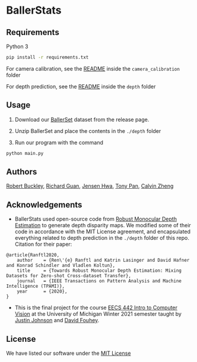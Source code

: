 # BallerStats

## Requirements

Python 3

```bash
pip install -r requirements.txt
```

For camera calibration, see the [README](./camera_calibration/readme.md) inside the `camera_calibration` folder

For depth prediction, see the [README](./depth/readme.md) inside the `depth` folder

## Usage

1. Download our [BallerSet](https://github.com/tonypan2000/BallerStats/releases) dataset from the release page.

2. Unzip BallerSet and place the contents in the `./depth` folder

3. Run our program with the command

```bash
python main.py
```

## Authors

[Robert Buckley](https://github.com/robertbuckley), [Richard Guan](https://github.com/rguan72), [Jensen Hwa](https://github.com/jensenhwa), [Tony Pan](https://github.com/tonypan2000), [Calvin Zheng](https://github.com/calvin-zheng)

## Acknowledgements

* BallerStats used open-source code from [Robust Monocular Depth Estimation](https://github.com/intel-isl/MiDaS) to generate depth disparity maps. We modified some of their code in accordance with the MIT License agreement, and encapsulated everything related to depth prediction in the `./depth` folder of this repo. Citation for their paper:

```
@article{Ranftl2020,
	author    = {Ren\'{e} Ranftl and Katrin Lasinger and David Hafner and Konrad Schindler and Vladlen Koltun},
	title     = {Towards Robust Monocular Depth Estimation: Mixing Datasets for Zero-shot Cross-dataset Transfer},
	journal   = {IEEE Transactions on Pattern Analysis and Machine Intelligence (TPAMI)},
	year      = {2020},
}
```

* This is the final project for the course [EECS 442 Intro to Computer Vision](https://web.eecs.umich.edu/~justincj/teaching/eecs442/WI2021/) at the University of Michigan Winter 2021 semester taught by [Justin Johnson](https://web.eecs.umich.edu/~justincj/) and [David Fouhey](https://web.eecs.umich.edu/~fouhey/).

## License

We have listed our software under the [MIT License](LICENSE)
